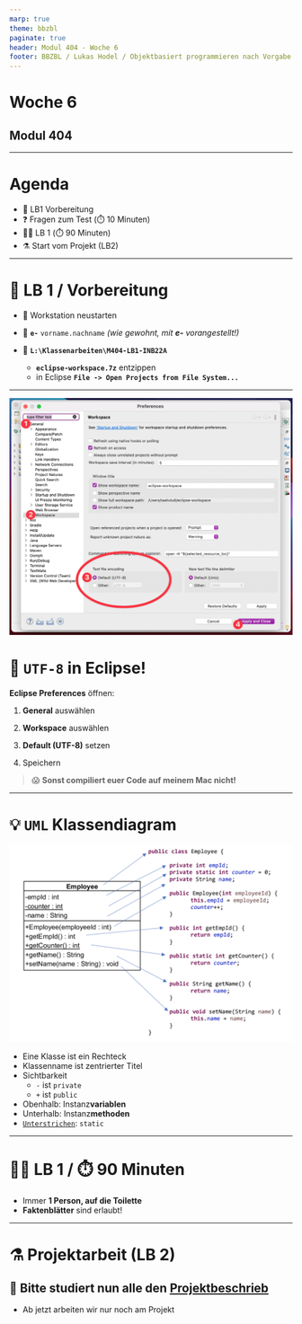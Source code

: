 ```yaml
---
marp: true
theme: bbzbl
paginate: true
header: Modul 404 - Woche 6
footer: BBZBL / Lukas Hodel / Objektbasiert programmieren nach Vorgabe
---
```


<!-- _class: big center -->

# Woche 6
## Modul 404

---

<!-- _class: big emoji-list -->

# Agenda

- :checkered_flag: LB1 Vorbereitung
- :question: Fragen zum Test (:stopwatch: 10 Minuten)
- :student: LB 1 (:stopwatch: 90 Minuten)
- :alembic: Start vom Projekt (LB2)

---

<!-- _class: big emoji-list -->

# :checkered_flag: LB 1 / **Vorbereitung**

- :arrows_counterclockwise: Workstation neustarten
- :bust_in_silhouette: **`e-`** `vorname.nachname` _(wie gewohnt, mit **e-** vorangestellt!)_

- :file_folder: **`L:\Klassenarbeiten\M404-LB1-INB22A`**
  - **`eclipse-workspace.7z`** entzippen
  - in Eclipse **`File -> Open Projects from File System...`**

---

![bg right fit](./images/eclipse-uft8.png)

# :symbols: `UTF-8` in Eclipse!

**Eclipse Preferences** öffnen:

1. **General** auswählen
2. **Workspace** auswählen
3. **Default (UTF-8)** setzen

4. Speichern

> :scream: **Sonst compiliert euer Code auf meinem Mac nicht!**

---

# <!--fit--> :bulb: `UML` Klassendiagram

![bg right fit](./images/class-to-uml.png)

- Eine Klasse ist ein Rechteck
- Klassenname ist zentrierter Titel
- Sichtbarkeit
  - `-` ist `private`
  - `+` ist `public`
- Obenhalb: Instanz**variablen**
- Unterhalb: Instanz**methoden**
- <u>`Unterstrichen`</u>: `static`

---

<!-- _class: big -->

# :student: LB 1 / :stopwatch: 90 Minuten

- Immer **1 Person, auf die Toilette**
- **Faktenblätter** sind erlaubt!

---

<!-- _class: big -->

# :alembic: Projektarbeit (LB 2)

## <!--fit--> :book: Bitte studiert nun alle den [Projektbeschrieb](https://codingluke.github.io/bbzbl-modul-404/docs/beurteilungen/lb2)

- Ab jetzt arbeiten wir nur noch am Projekt

